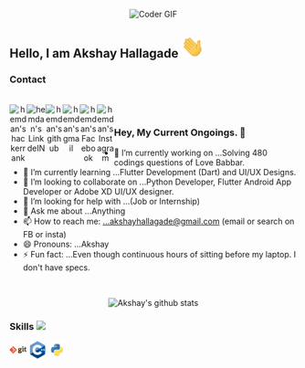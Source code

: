 <p align="center">

  <img src="https://media.giphy.com/media/SWoSkN6DxTszqIKEqv/giphy.gif" alt="Coder GIF" width="500" height="400">
  
</p>

##  Hello, I am Akshay Hallagade <img src="https://github.com/AbdallahHemdan/AbdallahHemdan/blob/master/wave.gif" width="40px">

### Contact

<br/>

<div align="center">


<a href="https://www.hackerrank.com/akshayhallagade1">
  <img align="left" alt="hemdan's hackerrank" width="30px" src="https://assets.brandfolder.com/y9ol94wb/v/331198/view@2x.png?v=1591971279" draggable="false" />
</a>
<a href="https://www.linkedin.com/in/akshayhallagade/">
  <img align="left" alt="hemdan's LinkdeIN" width="33px" src="https://cdn.worldvectorlogo.com/logos/linkedin-icon-2.svg" draggable="false" />
</a>
<a href="https://github.com/likeitaash">
  <img align="left" alt="hemdan's github" width="30px" src="https://image.flaticon.com/icons/svg/2111/2111432.svg" draggable="false" />
</a>
<a href="mailto:akshayhallagade2612@gmail.com">
  <img align="left" alt="hemdan's gmail" width="30px" src="https://image.flaticon.com/icons/svg/732/732200.svg" draggable="false" />
</a>
<a href="https://www.facebook.com/hallagade/">
  <img align="left" alt="hemdan's Facebook" width="30px" src="https://cdn4.iconfinder.com/data/icons/social-media-flat-7/64/Social-media_Facebook-512.png" draggable="false" />
</a>
<a href="https://www.instagram.com/akshay_hallagade/">
  <img align="left" alt="hemdan's Instagram" width="30px" src="https://www.edigitalagency.com.au/wp-content/uploads/new-instagram-logo-png-transparent-light.png" draggable="false" />
</a>


</div>

<br />

### Hey, My Current Ongoings. 👋

- 🔭 I’m currently working on ...Solving 480 codings questions of Love Babbar.
- 🌱 I’m currently learning ...Flutter Development (Dart) and UI/UX Designs.
- 👯 I’m looking to collaborate on ...Python Developer, Flutter Android App Developer or Adobe XD UI/UX designer.
- 🤔 I’m looking for help with ...(Job or Internship)
- 💬 Ask me about ...Anything
- 📫 How to reach me: ...akshayhallagade@gmail.com (email or search on FB or insta)
- 😄 Pronouns: ...Akshay
- ⚡ Fun fact: ...Even though continuous hours of sitting before my laptop. I don't have specs. 


<br/>

<div align="center">
  
![Akshay's github stats](https://github-readme-stats.vercel.app/api?username=likeitaash&show_icons=true&theme=radical)

</div>

### Skills <img src="https://media.giphy.com/media/WUlplcMpOCEmTGBtBW/giphy.gif" width="40"> 

<div>
  
<code><img height="30" src="https://raw.githubusercontent.com/github/explore/80688e429a7d4ef2fca1e82350fe8e3517d3494d/topics/git/git.png"></code>
<code><img height="30" src="https://raw.githubusercontent.com/github/explore/80688e429a7d4ef2fca1e82350fe8e3517d3494d/topics/cpp/cpp.png"></code>
<code><img height="30" src="https://raw.githubusercontent.com/github/explore/80688e429a7d4ef2fca1e82350fe8e3517d3494d/topics/python/python.png"></code>
<code><img height="0" src="https://raw.githubusercontent.com/github/explore/80688e429a7d4ef2fca1e82350fe8e3517d3494d/topics/firebase/firebase.png"></code>

</div>

